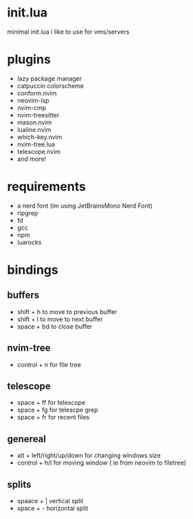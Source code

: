 # init.lua
minimal init.lua i like to use for vms/servers

# plugins
- lazy package manager
- catpuccin colorscheme
- conform.nvim
- neovim-lsp
- nvim-cmp
- nvim-treesitter
- mason.nvim
- lualine.nvim
- which-key.nvim
- nvim-tree.lua
- telescope.nvim
- and more!


# requirements
- a nerd font (im using JetBrainsMono Nerd Font)
- ripgrep
- fd
- gcc
- npm
- luarocks

# bindings

## buffers
- shift + h to move to previous buffer
- shift + l to move to next buffer
- space + bd to close buffer

## nvim-tree
- control + n for file tree

## telescope
- space + ff for telescope
- space + fg for telescpe grep
- space + fr for recent files
## genereal
- alt + left/right/up/down for changing windows size
- control + h/l for moving window ( ie from neovim to filetree)

## splits
- spaace + | vertical split
- space + - horizontal split
